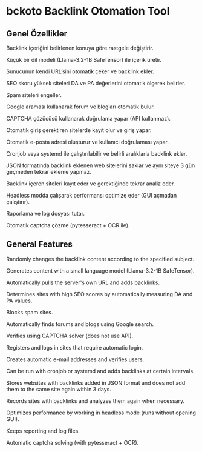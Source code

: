 # bckoto Backlink Otomation Tool

##  Genel Özellikler

Backlink içeriğini belirlenen konuya göre rastgele değiştirir.

Küçük bir dil modeli (Llama-3.2-1B SafeTensor) ile içerik üretir.

Sunucunun kendi URL’sini otomatik çeker ve backlink ekler.

SEO skoru yüksek siteleri DA ve PA değerlerini otomatik ölçerek belirler.

Spam siteleri engeller.

Google araması kullanarak forum ve blogları otomatik bulur.

CAPTCHA çözücüsü kullanarak doğrulama yapar (API kullanmaz).

Otomatik giriş gerektiren sitelerde kayıt olur ve giriş yapar.

Otomatik e-posta adresi oluşturur ve kullanıcı doğrulaması yapar.

Cronjob veya systemd ile çalıştırılabilir ve belirli aralıklarla backlink ekler.

JSON formatında backlink eklenen web sitelerini saklar ve aynı siteye 3 gün geçmeden tekrar ekleme yapmaz.

Backlink içeren siteleri kayıt eder ve gerektiğinde tekrar analiz eder.

Headless modda çalışarak performansı optimize eder (GUI açmadan çalıştırır).

Raporlama ve log dosyası tutar.

Otomatik captcha çözme (pytesseract + OCR ile).

##  General Features

Randomly changes the backlink content according to the specified subject.

Generates content with a small language model (Llama-3.2-1B SafeTensor).

Automatically pulls the server's own URL and adds backlinks.

Determines sites with high SEO scores by automatically measuring DA and PA values.

Blocks spam sites.

Automatically finds forums and blogs using Google search.

Verifies using CAPTCHA solver (does not use API).

Registers and logs in sites that require automatic login.

Creates automatic e-mail addresses and verifies users.

Can be run with cronjob or systemd and adds backlinks at certain intervals.

Stores websites with backlinks added in JSON format and does not add them to the same site again within 3 days.

Records sites with backlinks and analyzes them again when necessary.

Optimizes performance by working in headless mode (runs without opening GUI).

Keeps reporting and log files.

Automatic captcha solving (with pytesseract + OCR).
